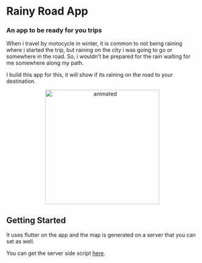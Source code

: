 # Rainy Road App

### An app to be ready for you trips


When i travel by motocycle in winter, it is common to not being raining where i started the trip, but raining on the city i was going to go or somewhere in the road.
So, i wouldn't be prepared for the rain waiting for me somewhere along my path.

I build this app for this, it will show if its raining on the road to your destination.

<p align="center">
  <img src="https://github.com/rtalis/rainy-road-app/blob/main/assets/demo.gif" width="300" alt="animated" />
</p>

## Getting Started

It uses flutter on the app and the map is generated on a server that you can set as well.

You can get the server side script [here](https://github.com/rtalis/rainy_road).


